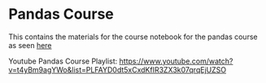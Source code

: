 # Pandas Course

This contains the materials for the course notebook for the pandas course as seen [here](https://edu.machinelearningplus.com/courses/Pandas-for-Data-Science-60d86a880cf221904e2d2659?redirectToMicroFE=false)

Youtube Pandas Course Playlist: https://www.youtube.com/watch?v=t4yBm9agYWo&list=PLFAYD0dt5xCxdKfIR3ZX3k07qrqEjUZSO
